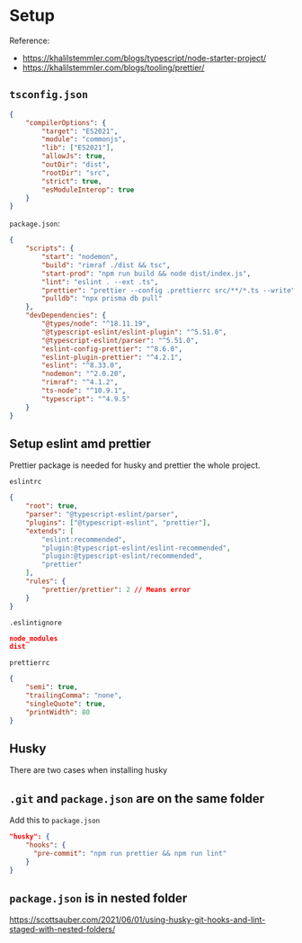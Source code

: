 # Setup

Reference: 
- <https://khalilstemmler.com/blogs/typescript/node-starter-project/>
- <https://khalilstemmler.com/blogs/tooling/prettier/>

## `tsconfig.json`

```json
{
	"compilerOptions": {
		"target": "ES2021",
		"module": "commonjs",
		"lib": ["ES2021"],
		"allowJs": true,
		"outDir": "dist",
		"rootDir": "src",
		"strict": true,
		"esModuleInterop": true
	}
}

```

`package.json`:

```json
{
	"scripts": {
		"start": "nodemon",
		"build": "rimraf ./dist && tsc",
		"start-prod": "npm run build && node dist/index.js",
		"lint": "eslint . --ext .ts",
		"prettier": "prettier --config .prettierrc src/**/*.ts --write",
		"pulldb": "npx prisma db pull"
	},
	"devDependencies": {
		"@types/node": "^18.11.19",
		"@typescript-eslint/eslint-plugin": "^5.51.0",
		"@typescript-eslint/parser": "^5.51.0",
		"eslint-config-prettier": "^8.6.0",
		"eslint-plugin-prettier": "^4.2.1",
		"eslint": "^8.33.0",
		"nodemon": "^2.0.20",
		"rimraf": "^4.1.2",
		"ts-node": "^10.9.1",
		"typescript": "^4.9.5"
	}
}

```

## Setup eslint amd prettier

Prettier package is needed for husky and prettier the whole project.

`eslintrc`

```json
{
	"root": true,
	"parser": "@typescript-eslint/parser",
	"plugins": ["@typescript-eslint", "prettier"],
	"extends": [
		"eslint:recommended",
		"plugin:@typescript-eslint/eslint-recommended",
		"plugin:@typescript-eslint/recommended",
		"prettier"
	],
	"rules": {
	    "prettier/prettier": 2 // Means error
	}
}
```

`.eslintignore`

```json
node_modules
dist
```

`prettierrc`

```json
{
	"semi": true,
	"trailingComma": "none",
	"singleQuote": true,
	"printWidth": 80
}
```

## Husky

There are two cases when installing husky

## `.git` and `package.json` are on the same folder

Add this to `package.json`

```json
"husky": {
    "hooks": {
      "pre-commit": "npm run prettier && npm run lint"
    }
}
```

## `package.json` is in nested folder

<https://scottsauber.com/2021/06/01/using-husky-git-hooks-and-lint-staged-with-nested-folders/>
